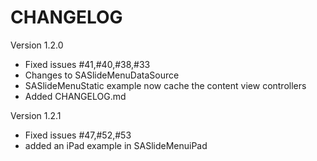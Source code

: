 # CHANGELOG

Version 1.2.0
* Fixed issues #41,#40,#38,#33
* Changes to SASlideMenuDataSource
* SASlideMenuStatic example now cache the content view controllers
* Added CHANGELOG.md

Version 1.2.1
* Fixed issues #47,#52,#53
* added an iPad example in SASlideMenuiPad

